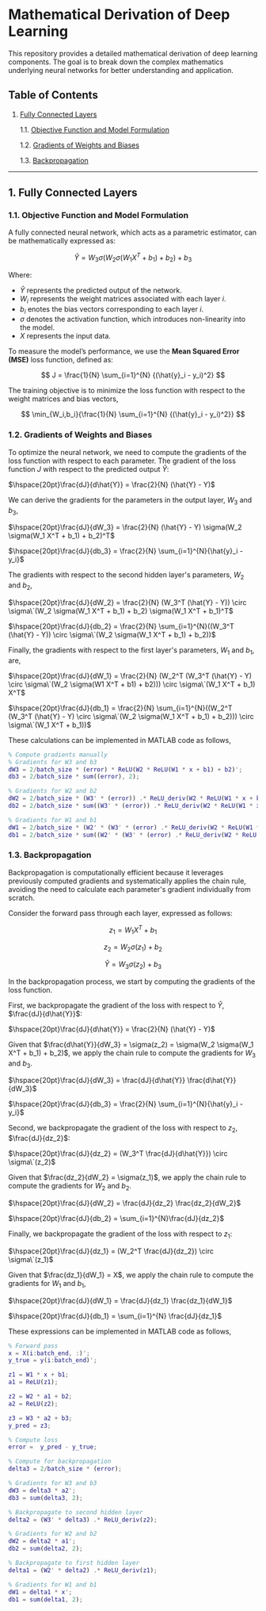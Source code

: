# Mathematical Derivation of Deep Learning

This repository provides a detailed mathematical derivation of deep learning components. The goal is to break down the complex mathematics underlying neural networks for better understanding and application.

## Table of Contents
1. [Fully Connected Layers](#1-fully-connected-layers)
   
   1.1. [Objective Function and Model Formulation](#11-objective-function-and-model-formulation)

   1.2. [Gradients of Weights and Biases](#12-gradients-of-weights-and-biases)

   1.3. [Backpropagation](#13-backpropagation)

---

## 1. Fully Connected Layers

### 1.1. Objective Function and Model Formulation

A fully connected neural network, which acts as a parametric estimator, can be mathematically expressed as:

$$
\hat{Y} = W_3 \sigma(W_2 \sigma(W_1 X^T + b_1) + b_2) + b_3
$$

Where:
- $\hat{Y}$ represents the predicted output of the network.
- $W_i$ represents the weight matrices associated with each layer $i$.
- $b_i$ enotes the bias vectors corresponding to each layer $i$.
- $\sigma$ denotes the activation function, which introduces non-linearity into the model.
- $X$ represents the input data.

To measure the model’s performance, we use the **Mean Squared Error (MSE)** loss function, defined as:

$$
J = \frac{1}{N} \sum_{i=1}^{N} {(\hat{y}_i - y_i)^2}
$$

The training objective is to minimize the loss function with respect to the weight matrices and bias vectors,

$$
\min_{W_i,b_i}{\frac{1}{N} \sum_{i=1}^{N} {(\hat{y}_i - y_i)^2}}
$$

### 1.2. Gradients of Weights and Biases

To optimize the neural network, we need to compute the gradients of the loss function with respect to each parameter. The gradient of the loss function $J$ with respect to the predicted output $\hat{Y}$:

$\hspace{20pt}\frac{dJ}{d\hat{Y}} = \frac{2}{N} (\hat{Y} - Y)$

We can derive the gradients for the parameters in the output layer, $W_3$ and $b_3$,

$\hspace{20pt}\frac{dJ}{dW_3} = \frac{2}{N} (\hat{Y} - Y) \sigma(W_2 \sigma(W_1 X^T + b_1) + b_2)^T$

$\hspace{20pt}\frac{dJ}{db_3} = \frac{2}{N} \sum_{i=1}^{N}{\hat{y}_i - y_i}$

The gradients with respect to the second hidden layer's parameters, $W_2$ and $b_2$,

$\hspace{20pt}\frac{dJ}{dW_2} = \frac{2}{N} (W_3^T (\hat{Y} - Y)) \circ \sigma\`(W_2 \sigma(W_1 X^T + b_1) + b_2) \sigma(W_1 X^T + b_1)^T$

$\hspace{20pt}\frac{dJ}{db_2} = \frac{2}{N} \sum_{i=1}^{N}((W_3^T (\hat{Y} - Y)) \circ \sigma\`(W_2 \sigma(W_1 X^T + b_1) + b_2))$

Finally, the gradients with respect to the first layer's parameters, $W_1$ and $b_1$, are,

$\hspace{20pt}\frac{dJ}{dW_1} = \frac{2}{N} (W_2^T (W_3^T (\hat{Y} - Y) \circ \sigma\`(W_2 \sigma(W1 X^T + b1) + b2))) \circ \sigma\`(W_1 X^T + b_1) X^T$

$\hspace{20pt}\frac{dJ}{db_1} = \frac{2}{N} \sum_{i=1}^{N}((W_2^T (W_3^T (\hat{Y} - Y) \circ \sigma\`(W_2 \sigma(W_1 X^T + b_1) + b_2))) \circ \sigma\`(W_1 X^T + b_1))$

These calculations can be implemented in MATLAB code as follows,

```MATLAB
% Compute gradients manually
% Gradients for W3 and b3
dW3 = 2/batch_size * (error) * ReLU(W2 * ReLU(W1 * x + b1) + b2)';
db3 = 2/batch_size * sum((error), 2);

% Gradients for W2 and b2
dW2 = 2/batch_size * (W3' * (error)) .* ReLU_deriv(W2 * ReLU(W1 * x + b1) + b2) * ReLU(W1 * x + b1)';
db2 = 2/batch_size * sum((W3' * (error)) .* ReLU_deriv(W2 * ReLU(W1 * x + b1) + b2), 2);

% Gradients for W1 and b1
dW1 = 2/batch_size * (W2' * (W3' * (error) .* ReLU_deriv(W2 * ReLU(W1 * x + b1) + b2))) .* ReLU_deriv(W1 * x + b1) * x';
db1 = 2/batch_size * sum((W2' * (W3' * (error) .* ReLU_deriv(W2 * ReLU(W1 * x + b1) + b2))) .* ReLU_deriv(W1 * x + b1), 2);
```

### 1.3. Backpropagation

Backpropagation is computationally efficient because it leverages previously computed gradients and systematically applies the chain rule, avoiding the need to calculate each parameter's gradient individually from scratch.

Consider the forward pass through each layer, expressed as follows:

$$
z_1 = W_1 X^T + b_1
$$

$$
z_2 = W_2 \sigma(z_1) + b_2
$$

$$
\hat{Y} = W_3 \sigma(z_2) + b_3
$$

In the backpropagation process, we start by computing the gradients of the loss function.

First, we backpropagate the gradient of the loss with respect to $\hat{Y}$, $\frac{dJ}{d\hat{Y}}$:

$\hspace{20pt}\frac{dJ}{d\hat{Y}} = \frac{2}{N} (\hat{Y} - Y)$

Given that $\frac{d\hat{Y}}{dW_3} = \sigma(z_2) = \sigma(W_2 \sigma(W_1 X^T + b_1) + b_2)$, we apply the chain rule to compute the gradients for $W_3$ and $b_3$.

$\hspace{20pt}\frac{dJ}{dW_3} = \frac{dJ}{d\hat{Y}} \frac{d\hat{Y}}{dW_3}$

$\hspace{20pt}\frac{dJ}{db_3} = \frac{2}{N} \sum_{i=1}^{N}{\hat{y}_i - y_i}$

Second, we backpropagate the gradient of the loss with respect to $z_2$, $\frac{dJ}{dz_2}$:

$\hspace{20pt}\frac{dJ}{dz_2} = (W_3^T \frac{dJ}{d\hat{Y}}) \circ \sigma\`(z_2)$

Given that $\frac{dz_2}{dW_2} = \sigma(z_1)$, we apply the chain rule to compute the gradients for $W_2$ and $b_2$.

$\hspace{20pt}\frac{dJ}{dW_2} = \frac{dJ}{dz_2} \frac{dz_2}{dW_2}$

$\hspace{20pt}\frac{dJ}{db_2} = \sum_{i=1}^{N}\frac{dJ}{dz_2}$

Finally, we backpropagate the gradient of the loss with respect to $z_1$:

$\hspace{20pt}\frac{dJ}{dz_1} = (W_2^T \frac{dJ}{dz_2}) \circ \sigma\`(z_1)$

Given that $\frac{dz_1}{dW_1} = X$, we apply the chain rule to compute the gradients for $W_1$ and $b_1$,

$\hspace{20pt}\frac{dJ}{dW_1} = \frac{dJ}{dz_1} \frac{dz_1}{dW_1}$

$\hspace{20pt}\frac{dJ}{db_1} = \sum_{i=1}^{N} \frac{dJ}{dz_1}$

These expressions can be implemented in MATLAB code as follows,

```MATLAB
% Forward pass
x = X(i:batch_end, :)';
y_true = y(i:batch_end)';

z1 = W1 * x + b1;
a1 = ReLU(z1);

z2 = W2 * a1 + b2;
a2 = ReLU(z2);

z3 = W3 * a2 + b3;
y_pred = z3;

% Compute loss
error =  y_pred - y_true;

% Compute for backpropagation
delta3 = 2/batch_size * (error);

% Gradients for W3 and b3
dW3 = delta3 * a2';
db3 = sum(delta3, 2);

% Backpropagate to second hidden layer
delta2 = (W3' * delta3) .* ReLU_deriv(z2);

% Gradients for W2 and b2
dW2 = delta2 * a1';
db2 = sum(delta2, 2);

% Backpropagate to first hidden layer
delta1 = (W2' * delta2) .* ReLU_deriv(z1);

% Gradients for W1 and b1
dW1 = delta1 * x';
db1 = sum(delta1, 2);
```
